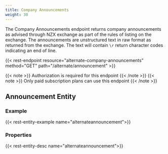 ```yaml
---
title: Company Announcements
weight: 30
---
```


The Company Announcements endpoint returns company announcements as advised through NZX exchange as part of the rules of listing on the exchange.
The announcements are unstructured text in raw format as returned from the exchange. The text will contain `\r` return character 
codes indicating an end of line. 

{{< rest-endpoint resource="alternate-company-announcements" method="GET" path="/alternate/announcement" >}}

{{< note >}} Authorization is required for this endpoint {{< /note >}}
{{< note >}} Only paid subscription plans can use this endpoint {{< /note >}}

## Announcement Entity

### Example
{{< rest-entity-example name="alternateannouncement">}}

### Properties
{{< rest-entity-desc name="alternateannouncement">}}


